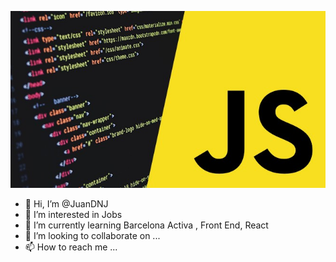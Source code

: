 ![Banner](./Banner.jpg)
- 👋 Hi, I’m @JuanDNJ
- 👀 I’m interested in Jobs
- 🌱 I’m currently learning Barcelona Activa , Front End, React 
- 💞️ I’m looking to collaborate on ...
- 📫 How to reach me ...

<!---
JuanDNJ/JuanDNJ is a ✨ special ✨ repository because its `README.md` (this file) appears on your GitHub profile.
You can click the Preview link to take a look at your changes.
--->
